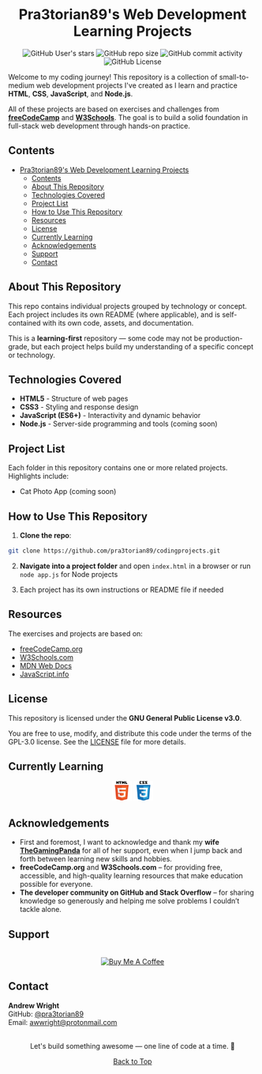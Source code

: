 <div align="center">

# Pra3torian89's Web Development Learning Projects

![GitHub User's stars](https://img.shields.io/github/stars/pra3torian89)
![GitHub repo size](https://img.shields.io/github/repo-size/pra3torian89/codingprojects)
![GitHub commit activity](https://img.shields.io/github/commit-activity/w/pra3torian89/codingprojects)
![GitHub License](https://img.shields.io/github/license/pra3torian89/codingprojects)


</div>

Welcome to my coding journey! This repository is a collection of small-to-medium web development projects I've created as I learn and practice **HTML**, **CSS**, **JavaScript**, and **Node.js**.

All of these projects are based on exercises and challenges from **[freeCodeCamp](https://www.freecodecamp.org/)** and **[W3Schools](https://www.w3schools.com/)**. The goal is to build a solid foundation in full-stack web development through hands-on practice.

## Contents
- [Pra3torian89's Web Development Learning Projects](#pra3torian89s-web-development-learning-projects)
  - [Contents](#contents)
  - [About This Repository](#about-this-repository)
  - [Technologies Covered](#technologies-covered)
  - [Project List](#project-list)
  - [How to Use This Repository](#how-to-use-this-repository)
  - [Resources](#resources)
  - [License](#license)
  - [Currently Learning](#currently-learning)
  - [Acknowledgements](#acknowledgements)
  - [Support](#support)
  - [Contact](#contact)

## About This Repository

This repo contains individual projects grouped by technology or concept. Each project includes its own README (where applicable), and is self-contained with its own code, assets, and documentation.

This is a **learning-first** repository — some code may not be production-grade, but each project helps build my understanding of a specific concept or technology.

## Technologies Covered

- **HTML5** - Structure of web pages
- **CSS3** - Styling and response design
- **JavaScript (ES6+)** - Interactivity and dynamic behavior
- **Node.js** - Server-side programming and tools (coming soon)

## Project List

Each folder in this repository contains one or more related projects. Highlights include:
- Cat Photo App (coming soon)

## How to Use This Repository

1. **Clone the repo**:
```bash
git clone https://github.com/pra3torian89/codingprojects.git
```

2. **Navigate into a project folder** and open `index.html` in a browser or run `node app.js` for Node projects

3. Each project has its own instructions or README file if needed

## Resources

The exercises and projects are based on:

- [freeCodeCamp.org](https://www.freecodecamp.org/)
- [W3Schools.com](https://www.w3schools.com/)
- [MDN Web Docs](https://developer.mozilla.org/en-US/)
- [JavaScript.info](https://javascript.info/)

## License

This repository is licensed under the **GNU General Public License v3.0**.

You are free to use, modify, and distribute this code under the terms of the GPL-3.0 license. See the [LICENSE](license) file for more details.
 
 ## Currently Learning
 <p align="center"> <a href="https://www.w3.org/html/" target="_blank" rel="noreferrer"><img src="https://raw.githubusercontent.com/devicons/devicon/master/icons/html5/html5-original-wordmark.svg" alt="html5" width="40" height="40"/></a> <a href="https://www.w3schools.com/css/" target="_blank" rel="noreferrer"> <img src="https://raw.githubusercontent.com/devicons/devicon/master/icons/css3/css3-original-wordmark.svg" alt="css3" width="40" height="40"/></a></p>
 
 ## Acknowledgements

- First and foremost, I want to acknowledge and thank my **wife [TheGamingPanda](https://github.com/Alyrw11)** for all of her support, even when I jump back and forth between learning new skills and hobbies.
- **freeCodeCamp.org** and **W3Schools.com** – for providing free, accessible, and high-quality learning resources that make education possible for everyone.
- **The developer community on GitHub and Stack Overflow** – for sharing knowledge so generously and helping me solve problems I couldn’t tackle alone.

## Support
<br>
<div align="center">
<a href="https://www.buymeacoffee.com/KingItchy" target="_blank"><img src="https://cdn.buymeacoffee.com/buttons/v2/default-orange.png" alt="Buy Me A Coffee" height="41" width="174"></a>
</div>

## Contact

**Andrew Wright**<br>
GitHub: [@pra3torian89](https://github.com/pra3torian89)<br>
Email: awwright@protonmail.com

<br>
<div align="center">
Let's build something awesome — one line of code at a time. 🚀<br>

[Back to Top](#pra3torian89s-web-development-learning-projects)
</div>
